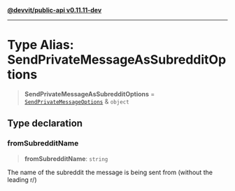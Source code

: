 [**@devvit/public-api v0.11.11-dev**](../../README.md)

---

# Type Alias: SendPrivateMessageAsSubredditOptions

> **SendPrivateMessageAsSubredditOptions** = [`SendPrivateMessageOptions`](SendPrivateMessageOptions.md) & `object`

## Type declaration

### fromSubredditName

> **fromSubredditName**: `string`

The name of the subreddit the message is being sent from (without the leading r/)
